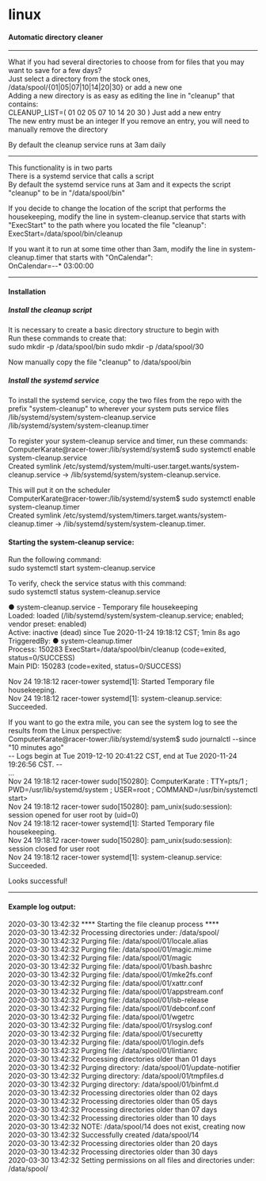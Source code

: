 # linux
#### Automatic directory cleaner

---
What if you had several directories to choose from for files that you may want to save for a few days?  
Just select a directory from the stock ones, /data/spool/{01|05|07|10|14|20|30} or add a new one  
Adding a new directory is as easy as editing the line in "cleanup" that contains:  
CLEANUP_LIST=( 01 02 05 07 10 14 20 30 )
Just add a new entry  
The new entry must be an integer
If you remove an entry, you will need to manually remove the directory  

By default the cleanup service runs at 3am daily  

---
This functionality is in two parts  
There is a systemd service that calls a script  
By default the systemd service runs at 3am and it expects the script "cleanup" to be in "/data/spool/bin"  

If you decide to change the location of the script that performs the housekeeping, modify the line in system-cleanup.service that starts with "ExecStart" to the path where you located the file "cleanup":  
ExecStart=/data/spool/bin/cleanup  
  
If you want it to run at some time other than 3am, modify the line in system-cleanup.timer that starts with "OnCalendar":  
OnCalendar=*-*-* 03:00:00  

---
#### Installation
##### Install the cleanup script
It is necessary to create a basic directory structure to begin with  
Run these commands to create that:  
sudo mkdir -p /data/spool/bin
sudo mkdir -p /data/spool/30

Now manually copy the file "cleanup" to /data/spool/bin  

##### Install the systemd service
To install the systemd service, copy the two files from the repo with the prefix "system-cleanup" to wherever your system puts service files  
/lib/systemd/system/system-cleanup.service  
/lib/systemd/system/system-cleanup.timer  
  
To register your system-cleanup service and timer, run these commands:  
ComputerKarate@racer-tower:/lib/systemd/system$ sudo systemctl enable system-cleanup.service  
Created symlink /etc/systemd/system/multi-user.target.wants/system-cleanup.service → /lib/systemd/system/system-cleanup.service.  
  
This will put it on the scheduler  
ComputerKarate@racer-tower:/lib/systemd/system$ sudo systemctl enable system-cleanup.timer  
Created symlink /etc/systemd/system/timers.target.wants/system-cleanup.timer → /lib/systemd/system/system-cleanup.timer.  

#### Starting the system-cleanup service:
Run the following command:  
sudo systemctl start system-cleanup.service  

To verify, check the service status with this command:  
sudo systemctl status system-cleanup.service  

● system-cleanup.service - Temporary file housekeeping  
     Loaded: loaded (/lib/systemd/system/system-cleanup.service; enabled; vendor preset: enabled)  
     Active: inactive (dead) since Tue 2020-11-24 19:18:12 CST; 1min 8s ago  
TriggeredBy: ● system-cleanup.timer  
    Process: 150283 ExecStart=/data/spool/bin/cleanup (code=exited, status=0/SUCCESS)  
   Main PID: 150283 (code=exited, status=0/SUCCESS)  

Nov 24 19:18:12 racer-tower systemd[1]: Started Temporary file housekeeping.  
Nov 24 19:18:12 racer-tower systemd[1]: system-cleanup.service: Succeeded.  

If you want to go the extra mile, you can see the system log to see the results from the Linux perspective:  
ComputerKarate@racer-tower:/lib/systemd/system$ sudo journalctl --since "10 minutes ago"  
-- Logs begin at Tue 2019-12-10 20:41:22 CST, end at Tue 2020-11-24 19:26:56 CST. --  
...  
Nov 24 19:18:12 racer-tower sudo[150280]: ComputerKarate : TTY=pts/1 ; PWD=/usr/lib/systemd/system ; USER=root ; COMMAND=/usr/bin/systemctl start>  
Nov 24 19:18:12 racer-tower sudo[150280]: pam_unix(sudo:session): session opened for user root by (uid=0)  
Nov 24 19:18:12 racer-tower systemd[1]: Started Temporary file housekeeping.  
Nov 24 19:18:12 racer-tower sudo[150280]: pam_unix(sudo:session): session closed for user root  
Nov 24 19:18:12 racer-tower systemd[1]: system-cleanup.service: Succeeded.  

Looks successful!  

---
#### Example log output:
2020-03-30 13:42:32 	**** Starting the file cleanup process ****  
2020-03-30 13:42:32 Processing directories under: /data/spool/  
2020-03-30 13:42:32 	Purging file: /data/spool/01/locale.alias  
2020-03-30 13:42:32 	Purging file: /data/spool/01/magic.mime  
2020-03-30 13:42:32 	Purging file: /data/spool/01/magic  
2020-03-30 13:42:32 	Purging file: /data/spool/01/bash.bashrc  
2020-03-30 13:42:32 	Purging file: /data/spool/01/mke2fs.conf  
2020-03-30 13:42:32 	Purging file: /data/spool/01/xattr.conf  
2020-03-30 13:42:32 	Purging file: /data/spool/01/appstream.conf  
2020-03-30 13:42:32 	Purging file: /data/spool/01/lsb-release  
2020-03-30 13:42:32 	Purging file: /data/spool/01/debconf.conf  
2020-03-30 13:42:32 	Purging file: /data/spool/01/wgetrc  
2020-03-30 13:42:32 	Purging file: /data/spool/01/rsyslog.conf  
2020-03-30 13:42:32 	Purging file: /data/spool/01/securetty  
2020-03-30 13:42:32 	Purging file: /data/spool/01/login.defs  
2020-03-30 13:42:32 	Purging file: /data/spool/01/lintianrc  
2020-03-30 13:42:32 Processing directories older than 01 days  
2020-03-30 13:42:32 	Purging directory: /data/spool/01/update-notifier  
2020-03-30 13:42:32 	Purging directory: /data/spool/01/tmpfiles.d  
2020-03-30 13:42:32 	Purging directory: /data/spool/01/binfmt.d  
2020-03-30 13:42:32 Processing directories older than 02 days  
2020-03-30 13:42:32 Processing directories older than 05 days  
2020-03-30 13:42:32 Processing directories older than 07 days  
2020-03-30 13:42:32 Processing directories older than 10 days  
2020-03-30 13:42:32 NOTE: /data/spool/14 does not exist, creating now  
2020-03-30 13:42:32 	Successfully created /data/spool/14  
2020-03-30 13:42:32 Processing directories older than 20 days  
2020-03-30 13:42:32 Processing directories older than 30 days  
2020-03-30 13:42:32 Setting permissions on all files and directories under: /data/spool/  


